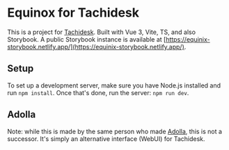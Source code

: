 # Equinox for Tachidesk

This is a project for [Tachidesk](https://github.com/Suwayomi/Tachidesk). Built with Vue 3, Vite, TS, and also Storybook. A public Storybook instance is available at [https://equinix-storybook.netlify.app/](https://equinix-storybook.netlify.app/).

## Setup

To set up a development server, make sure you have Node.js installed and run `npm install`. Once that's done, run the server: `npm run dev`.

## Adolla

Note: while this is made by the same person who made [Adolla](https://github.com/adollaapp/adolla), this is not a successor. It's simply an alternative interface (WebUI) for Tachidesk.
